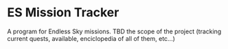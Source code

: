 # ES Mission Tracker
A program for Endless Sky missions. TBD the scope of the project (tracking current quests, available, enciclopedia of all of them, etc...)
